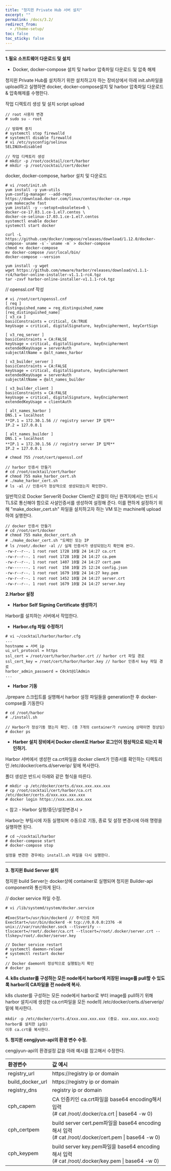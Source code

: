 ```yaml
---
title: "청지윈 Private Hub 서버 설치"
excerpt: ""
permalink: /docs/3.2/
redirect_from:
  - /theme-setup/
toc: false
toc_sticky: false
---
```


---
**1.필요 소프트웨어 다운로드 및 설치**

* Docker, docker-compose 설치 및 harbor 압축파일 다운로드 및 압축 해제

청지윈 Private Hub를 설치하기 위한 설치하고자 하는 장비상에서 아래 init.sh파일을 upload하고 실행하면 docker, docker-compose설치 및 harbor 압축파일 다운로드& 압축해제를 수행한다.

작업 디렉토리 생성 및 설치 script upload

```
// root 사용자 변경
# sudo su - root

// 방화벽 중지
# systemctl stop firewalld
# systemctl disable firewalld
# vi /etc/sysconfig/selinux
SELINUX=disabled

// 작업 디렉토리 생성
# mkdir -p /root/cocktail/cert/harbor
# mkdir -p /root/cocktail/cert/docker
```

docker, docker-compose, harbor 설치 및 다운로드

```
# vi /root/init.sh
yum install -y yum-utils
yum-config-manager --add-repo https://download.docker.com/linux/centos/docker-ce.repo
yum makecache fast
yum install -y --setopt=obsoletes=0 \
docker-ce-17.03.1.ce-1.el7.centos \
docker-ce-selinux-17.03.1.ce-1.el7.centos
systemctl enable docker
systemctl start docker

curl -L https://github.com/docker/compose/releases/download/1.12.0/docker-compose-`uname -s`-`uname -m` > docker-compose
chmod +x docker-compose
mv docker-compose /usr/local/bin/
docker-compose --version

yum install -y wget
wget https://github.com/vmware/harbor/releases/download/v1.1.1-rc4/harbor-online-installer-v1.1.1-rc4.tgz
tar -zxvf harbor-online-installer-v1.1.1-rc4.tgz
```

// openssl.cnf 작성

```
# vi /root/cert/openssl.cnf
[ req ]
distinguished_name = req_distinguished_name
[req_distinguished_name]
[ v3_ca ]
basicConstraints = critical, CA:TRUE
keyUsage = critical, digitalSignature, keyEncipherment, keyCertSign

[ v3_req_server ]
basicConstraints = CA:FALSE
keyUsage = critical, digitalSignature, keyEncipherment
extendedKeyUsage = serverAuth
subjectAltName = @alt_names_harbor

[ v3_builder_server ]
basicConstraints = CA:FALSE
keyUsage = critical, digitalSignature, keyEncipherment
extendedKeyUsage = serverAuth
subjectAltName = @alt_names_builder

[ v3_builder_client ]
basicConstraints = CA:FALSE
keyUsage = critical, digitalSignature, keyEncipherment
extendedKeyUsage = clientAuth

[ alt_names_harbor ]
DNS.1 = localhost
**IP.1 = 172.30.1.56 // registry server IP 입력**
IP.2 = 127.0.0.1

[ alt_names_builder ]
DNS.1 = localhost
**IP.1 = 172.30.1.56 // registry server IP 입력**
IP.2 = 127.0.0.1

# chmod 755 /root/cert/openssl.cnf
```

```
// harbor 인증서 만들기
# cd /root/cocktail/cert/harbor
# chmod 755 make_harbor_cert.sh
# ./make_harbor_cert.sh
# ls -al // 인증서가 정상적으로 생성되었는지 확인한다.
```

일반적으로 Docker Server와 Docker Client간 로컬이 아닌 원격지에서는 반드시 TLS로 통신해야 함으로 사설인증서를 생성하여 설정해 준다.
이를 편하게 설정하기 위해 "make_docker_cert.sh" 파일을 설치하고자 하는 VM 또는 machine에 upload 하여 실행한다.
```
// docker 인증서 만들기
# cd /root/cert/docker
# chmod 755 make_docker_cert.sh
# ./make_docker_cert.sh "도메인 또는 IP
# ls /root/.docker -al // 실제 인증서가 생성되었는지 확인해 본다.
-rw-r--r--. 1 root root 1728 10월 24 14:27 ca.crt
-rw-r--r--. 1 root root 1728 10월 24 14:27 ca.pem
-rw-r--r--. 1 root root 1407 10월 24 14:27 cert.pem
-rw-------. 1 root root  158 10월 25 12:24 config.json
-rw-r--r--. 1 root root 1679 10월 24 14:27 key.pem
-rw-r--r--. 1 root root 1452 10월 24 14:27 server.crt
-rw-r--r--. 1 root root 1679 10월 24 14:27 server.key

```

**2.Harbor 설정**

* **Harbor Self Signing Certificate 생성하기**

Harbor를 설치하는 서버에서 작업한다.

* **Harbor.cfg 파일 수정하기**

```
# vi ~/cocktail/harbor/harbor.cfg
...
hostname = 서버 ip
ui_url_protocol = https
ssl_cert = /root/cert/harbor/harbor.crt // harbor crt 파일 경로
ssl_cert_key = /root/cert/harbor/harbor.key // harbor 인증서 key 파일 경로
harbor_admin_password = C0ckt@1lAdmin
...
```

* **Harbor 기동**

./prepare 스크립트를 실행해서 harbor 설정 파일들을 generation한 후 docker-compse를 기동한다

```
# cd /root/harbor
# ./install.sh

// Harbor가 정상기동 했는지 확인. (총 7개의 container가 running 상태이면 정상임)
# docker ps
```

* **Harber 설치 장비에서 Docker client로 Harbor 로그인이 정상적으로 되는지 확인하기.**

Harbor 서버에서 생성한 ca.crt파일을 docker client가 인증서를 확인하는 디렉토리인 /etc/docker/certs.d/serverip/ 밑에 복사한다.

폴더 생성은 반드시 아래와 같은 형식을 따른다.

```
# mkdir -p /etc/docker/certs.d/xxx.xxx.xxx.xxx
# cp /root/cocktail/cert/harbor/ca.crt /etc/docker/certs.d/xxx.xxx.xxx.xxx
# docker login https://xxx.xxx.xxx.xxx
```

&lt; 참고 - Harbor 실행/중단/설정변경시 &gt;

Harbor는 부팅시에 자동 실행되며 수동으로 기동, 종료 및 설정 변경시에 아래 명령을 실행하면 된다.

```
# cd ~/cocktail/harbor
# docker-compose start
# docker-compose stop

설정을 변경한 경우에는 install.sh 파일을 다시 실행한다.
```

---

**3. 청지윈 Buid Server 설치**

청지윈 build Server는 docker상에 container로 실행되며 청지윈 Builder-api component와 통신하게 된다.

// docker service 파일 수정.
```
# vi /lib/systemd/system/docker.service

#ExecStart=/usr/bin/dockerd // 주석으로 처리
ExecStart=/usr/bin/dockerd -H tcp://0.0.0.0:2376 -H unix:///var/run/docker.sock --tlsverify --tlscacert=/root/.docker/ca.crt --tlscert=/root/.docker/server.crt --tlskey=/root/.docker/server.key

// Docker service restart
# systemctl daemon-reload
# systemctl restart docker
*
// Docker daemon이 정상적으로 실행됬는지 확인
# docker ps
```

**4. k8s cluster를 구성하는 모든 node에서 harbor에 저장된 image를 pull할 수 있도록 harbor의 CA파일을 전 node에 복사.**

k8s cluster를 구성하는 모든 node에서 harbor로 부터 image를 pull하기 위해 harbor 설치시에 생성한 ca.crt파일을 모든 node의 /etc/docker/certs.d/serverip/ 밑에 복사한다.

```
mkdir -p /etc/docker/certs.d/xxx.xxx.xxx.xxx (중요. xxx.xxx.xxx.xxx는 harbor를 설치한 ip임)
이후 ca.crt를 복사한다.
```

**5. 청지윈 cengjiyun-api의 환경 변수 수정.**

cengjiyun-api의 환경설정 값을 아래 예시를 참고해서 수정한다.

| 환경변수 | 값 예시 |
| :--- | :--- |
| registry_url | https://registry ip or domain |
| build_docker_url | https://registry ip or domain |
| registry_dns | registry ip or domain |
| cph_capem | CA 인증키인 ca.crt파일을 base64 encoding해서 입력 <br/>(# cat /root/.docker/ca.crt &#124; base64 -w 0) |
| cph_certpem | build server cert.pem파일을 base64 encoding해서 입력 <br/>(# cat /root/.docker/cert.pem &#124; base64 -w 0) |
| cph_keypem | build server key.pem파일을 base64 encoding해서 입력 <br/>(# cat /root/.docker/key.pem &#124; base64 -w 0) |
